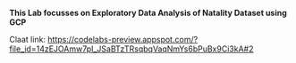 **This Lab focusses on Exploratory Data Analysis of Natality Dataset using GCP**

Claat link: https://codelabs-preview.appspot.com/?file_id=14zEJOAmw7pI_JSaBTzTRsqbqVaqNmYs6bPuBx9Ci3kA#2

